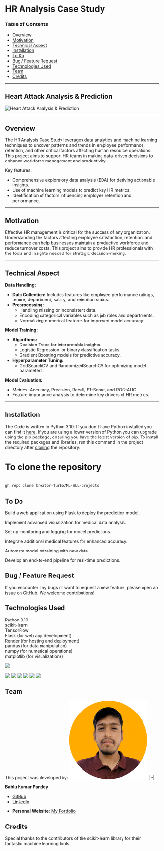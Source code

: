# HR Analysis Case Study

### Table of Contents
- [Overview](#overview)
- [Motivation](#motivation)
- [Technical Aspect](#technical-aspect)
- [Installation](#installation)
- [To Do](#to-do)
- [Bug / Feature Request](#bug--feature-request)
- [Technologies Used](#technologies-used)
- [Team](#team)
- [Credits](#credits)

---


## Heart Attack Analysis & Prediction

![Heart Attack Analysis & Prediction](https://encrypted-tbn0.gstatic.com/images?q=tbn:ANd9GcQcaQgntvcwHYtNv_8R9gHxrq6ootqCCHJMTw&s)


---

## Overview
The HR Analysis Case Study leverages data analytics and machine learning techniques to uncover patterns and trends in employee performance, retention, and other critical factors affecting human resource operations. This project aims to support HR teams in making data-driven decisions to enhance workforce management and productivity.

Key features:
- Comprehensive exploratory data analysis (EDA) for deriving actionable insights.
- Use of machine learning models to predict key HR metrics.
- Identification of factors influencing employee retention and performance.



---

## Motivation
Effective HR management is critical for the success of any organization. Understanding the factors affecting employee satisfaction, retention, and performance can help businesses maintain a productive workforce and reduce turnover costs. This project aims to provide HR professionals with the tools and insights needed for strategic decision-making.


---

## Technical Aspect
**Data Handling:**
- **Data Collection:** Includes features like employee performance ratings, tenure, department, salary, and retention status.
- **Preprocessing:**
  - Handling missing or inconsistent data.
  - Encoding categorical variables such as job roles and departments.
  - Normalizing numerical features for improved model accuracy.

**Model Training:**
- **Algorithms:**
  - Decision Trees for interpretable insights.
  - Logistic Regression for binary classification tasks.
  - Gradient Boosting models for predictive accuracy.
- **Hyperparameter Tuning:**
  - GridSearchCV and RandomizedSearchCV for optimizing model parameters.

**Model Evaluation:**
- Metrics: Accuracy, Precision, Recall, F1-Score, and ROC-AUC.
- Feature importance analysis to determine key drivers of HR metrics.


---

## Installation
The Code is written in Python 3.10. If you don't have Python installed you can find it [here](https://www.python.org/downloads/). If you are using a lower version of Python you can upgrade using the pip package, ensuring you have the latest version of pip. To install the required packages and libraries, run this command in the project directory after [cloning](https://www.howtogeek.com/451360/how-to-clone-a-github-repository/) the repository:

# To clone the repository

```bash

gh repo clone Creator-Turbo/ML-ALL-projects

```


## To Do

Build a web application using Flask to deploy the prediction model.

Implement advanced visualization for medical data analysis.

Set up monitoring and logging for model predictions.

Integrate additional medical features for enhanced accuracy.

Automate model retraining with new data.

Develop an end-to-end pipeline for real-time predictions.




## Bug / Feature Request
If you encounter any bugs or want to request a new feature, please open an issue on GitHub. We welcome contributions!




## Technologies Used
Python 3.10<br> 
scikit-learn<br>
TensorFlow <br>
Flask (for web app development)  <br>
Render (for hosting and deployment)  <br>
pandas (for data manipulation) <br>
numpy (for numerical operations)  <br>
matplotlib (for visualizations) <br>



![](https://forthebadge.com/images/badges/made-with-python.svg)


[<img target="_blank" src="https://upload.wikimedia.org/wikipedia/commons/thumb/0/05/Scikit_learn_logo_small.svg/260px-Scikit_learn_logo_small.svg.png" width=170>](https://scikit-learn.org/stable/)
[<img target="_blank" src="https://miro.medium.com/v2/resize:fit:720/format:webp/0*RWkQ0Fziw792xa0S" width=170>](https://pandas.pydata.org/docs/)
  [<img target="_blank" src="https://encrypted-tbn0.gstatic.com/images?q=tbn:ANd9GcSDzf1RMK1iHKjAswDiqbFB8f3by6mLO89eir-Q4LJioPuq9yOrhvpw2d3Ms1u8NLlzsMQ&usqp=CAU" width=280>](https://matplotlib.org/stable/index.html) 
 [<img target="_blank" src="https://icon2.cleanpng.com/20180829/okc/kisspng-flask-python-web-framework-representational-state-flask-stickker-1713946755581.webp" width=170>](https://flask.palletsprojects.com/en/stable/) 
 [<img target="_blank" src="https://upload.wikimedia.org/wikipedia/commons/thumb/3/31/NumPy_logo_2020.svg/512px-NumPy_logo_2020.svg.png" width=200>](https://numpy.org/devdocs/user/index.html) 
 [<img target="_blank" src="https://user-images.githubusercontent.com/315810/92254613-279c8000-ee9f-11ea-9b73-5622a7d95f3f.png" width=200>](https://seaborn.pydata.org/tutorial/introduction.html) 







## Team
This project was developed by:
[![Bablu kumar pandey](https://github.com/Creator-Turbo/images-/blob/main/resized_image.png?raw=true)](ressume_link) |
-|


**Bablu Kumar Pandey**


- [GitHub](https://github.com/Creator-Turbo)  
- [LinkedIn](https://www.linkedin.com/in/bablu-kumar-pandey-313764286/)
* **Personal Website**: [My Portfolio](https://creator-turbo.github.io/Creator-Turbo-Portfolio-website/)



## Credits

Special thanks to the contributors of the scikit-learn library for their fantastic machine learning tools.
